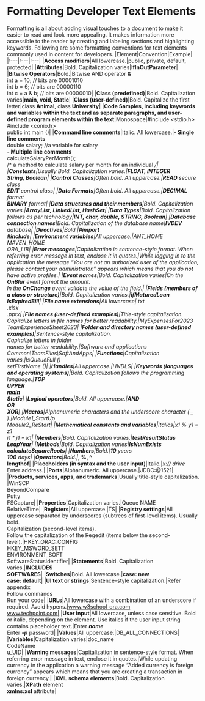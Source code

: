 # Formatting Developer Text Elements
Formatting is all about adding visual touches to a document to make it easier to read and look more appealing. It makes information more accessible to the reader by creating and labeling sections and highlighting keywords. 
Following are some formatting conventions for text elements commonly used in content for developers.
|Element|Convention|Example|
|:---|:---|:---|
|**Access modifiers**|All lowercase.|public, private, default, protected|
|**Attributes**|Bold. Capitalization varies|**IfInOutParameter**|
|**Bitwise Operators**|Bold.|Bitwise AND operator **&**<br>int a = 10;       // bits are 00001010<br>int b = 6;         // bits are 00000110<br>int c = a & b;  // bits are 00000010|
|**Class (predefined)**|Bold. Capitalization varies|**main, void, Static**|
|**Class (user-defined)**|Bold. Capitalize the first letter|class **Animal**, class **University**|
|**Code Samples, including keywords and variables within the text and as separate paragraphs, and user-defined program elements within the text**|Monospace|#include <stdio.h><br>#include <conio.h><br>public int main ()|
|**Command line comments**|Italic. All lowercase.|**- Single line comments**<br>double salary;  //a variable for salary<br>**- Multiple line comments**<br>calculateSalaryPerMonth();<br>/* a method to calculate salary per month for an individual */|
|**Constants**|Usually Bold. Capitalization varies.|**FLOAT, INTEGER<br>String, Boolean**|
|**Control Classes**|Often bold. All uppercase.|**READ** secure class<br>**EDIT** control class|
|**Data Formats**|Often bold. All uppercase.|**DECIMAL** format<br>**BINARY** format|
|**Data structures and their members**|Bold. Capitalization varies.|**ArrayList, LinkedList, HashSet**|
|**Data Types**|Bold. Capitalization follows as per technology|**INT, char, double, STRING, Boolean**|
|**Database connection names**|Bold. Capitalization of the database name|**IVDEV** database|
|**Directives**|Bold.|**#import<br>#include**|
|**Environment variables**|All uppercase.|ANT_HOME<br>MAVEN_HOME<br>ORA_LIB|
|**Error messages**|Capitalization in sentence-style format. When referring error message in text, enclose it in quotes.|While logging in to the application the message “You are not an authorized user of the application, please contact your administrator.” appears which means that you do not have active profiles.|
|**Event names**|Bold. Capitalization varies|On the **OnBlur** event format the amount.<br>In the **OnChange** event validate the value of the field.|
|**Fields (members of a class or structure)**|Bold. Capitalization varies.|**ifMaturedLoan<br>IsExpiredBill**|
|**File name extensions**|All lowercase|.txt<br>.xlsx<br>.pptx|
|**File names (user-defined examples)**|Title-style capitalization. Capitalize letters in file names for better readability.|MyExpensesFor2023<br>TeamExperienceSheet2023|
|**Folder and directory names (user-defined examples)**|Sentence-style capitalization.<br>Capitalize letters in folder<br>names for better readability.|Software and applications<br>Common\TeamFiles\SoftAndApps|
|**Functions**|Capitalization varies.|IsQueueFull ()<br>setFirstName ()|
|**Handles**|All uppercase.|HNDLS|
|**Keywords (languages and operating systems)**|Bold. Capitalization follows the programming language.|**TOP<br>UPPER<br>main<br>Static**|
|**Logical operators**|Bold. All uppercase.|**AND<br>OR<br>XOR**|
|**Macros**|Alphanumeric characters and the underscore character ( _ ).|Module1_StartUp<br>Module2_ReStart|
|**Mathematical constants and variables**|Italics|*x1 % y1 = z1<br>i1 * j1 = k1*|
|**Members**|Bold. Capitalization varies.|**testResultStatus**<br>**LeapYear**|
|**Methods**|Bold. Capitalization varies|**IsNumExists<br>calculateSquareRoots**|
|**Numbers**|Bold.|**10** years<br>**100** days|
|**Operators**|Bold.|***, %,  ^<br>lengthof**|
|**Placeholders (in syntax and the user input)**|Italic.|*x:// drive*<br>Enter address.|
|**Ports**|Alphanumeric. All uppercase.|JDBC:@1521|
|**Products, services, apps, and trademarks**|Usually title-style capitalization. |WinSCP<Br>BeyondCompare<br>Putty<br>FSCapture|
|**Properties**|Capitalization varies.|Queue NAME<br>RelativeTime|
|**Registers**|All uppercase.|TS|
|**Registry settings**|All uppercase separated by underscores (subtrees of first-level items). Usually bold.<br>Capitalization (second-level items).<br>Follow the capitalization of the Regedit (items below the second-level).|HKEY_ORAC_CONFIG<br>HKEY_MSWORD_SETT<br>ENVIRONMENT_SOFT<br>SoftwareStatusIdentifier|
|**Statements**|Bold. Capitalization varies.|**INCLUDES<br>SOFTWARES**|
|**Switches**|Bold. All lowercase.|**case: new<Br>case: default**|
|**UI text or strings**|Sentence-style capitalization.|Refer appendix<br>Follow commands<br>Run your code|
|**URLs**|All lowercase with a combination of an underscore if required. Avoid hypens.|www.w3school_ora.com<br>www.techpoint.com|
|**User input**|All lowercase, unless case sensitive. Bold or italic, depending on the element. Use italics if the user input string contains placeholder text.|Enter ***name***<br>Enter ***-p*** password|
|**Values**|All uppercase.|DB_ALL_CONNECTIONS|
|**Variables**|Capitalization varies|doc_name<br>CodeName<br>u_UID|
|**Warning messages**|Capitalization in sentence-style format. When referring error message in text, enclose it in quotes.|While updating currency in the application a warning message “Added currency is foreign currency” appears which means that you are creating a transaction in foreign currency.|
|**XML schema elements**|Bold. Capitalization varies.|**XPath** element<br>**xmlns:xsl** attribute|